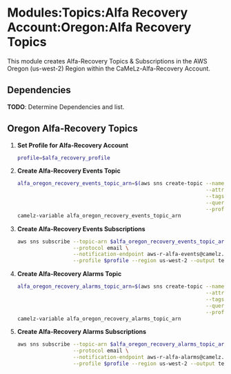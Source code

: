 # Modules:Topics:Alfa Recovery Account:Oregon:Alfa Recovery Topics

This module creates Alfa-Recovery Topics & Subscriptions in the AWS Oregon (us-west-2) Region within the
CaMeLz-Alfa-Recovery Account.

## Dependencies

**TODO**: Determine Dependencies and list.

## Oregon Alfa-Recovery Topics

1. **Set Profile for Alfa-Recovery Account**

    ```bash
    profile=$alfa_recovery_profile
    ```

1. **Create Alfa-Recovery Events Topic**

    ```bash
    alfa_oregon_recovery_events_topic_arn=$(aws sns create-topic --name Alfa-Recovery-Events \
                                                                 --attributes "DisplayName=ALFR Events" \
                                                                 --tags Key=Name,Value=Alfa-Recovery-Events-Topic Key=Company,Value=Alfa Key=Environment,Value=Recovery \
                                                                 --query 'TopicArn' \
                                                                 --profile $profile --region us-west-2 --output text)
    camelz-variable alfa_oregon_recovery_events_topic_arn
    ```

1. **Create Alfa-Recovery Events Subscriptions**

    ```bash
    aws sns subscribe --topic-arn $alfa_oregon_recovery_events_topic_arn \
                      --protocol email \
                      --notification-endpoint aws-r-alfa-events@camelz.io \
                      --profile $profile --region us-west-2 --output text
    ```

1. **Create Alfa-Recovery Alarms Topic**

    ```bash
    alfa_oregon_recovery_alarms_topic_arn=$(aws sns create-topic --name Alfa-Recovery-Alarms \
                                                                 --attributes "DisplayName=ALFR Alarms" \
                                                                 --tags Key=Name,Value=Alfa-Recovery-Alarms-Topic Key=Company,Value=Alfa Key=Environment,Value=Recovery \
                                                                 --query 'TopicArn' \
                                                                 --profile $profile --region us-west-2 --output text)
    camelz-variable alfa_oregon_recovery_alarms_topic_arn
    ```

1. **Create Alfa-Recovery Alarms Subscriptions**

    ```bash
    aws sns subscribe --topic-arn $alfa_oregon_recovery_alarms_topic_arn \
                      --protocol email \
                      --notification-endpoint aws-r-alfa-alarms@camelz.io \
                      --profile $profile --region us-west-2 --output text
    ```
